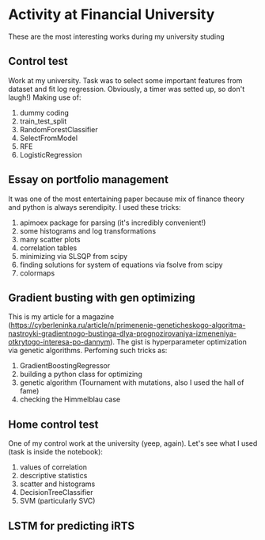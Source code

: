 # Activity at Financial University
These are the most interesting works during my university studing
## Control test
Work at my university. Task was to select some important features from dataset and fit log regression. Obviously, a timer was setted up, so don't laugh!)
Making use of:
1) dummy coding
2) train_test_split
3) RandomForestClassifier
4) SelectFromModel
5) RFE
6) LogisticRegression
## Essay on portfolio management
It was one of the most entertaining paper because mix of finance theory and python is always serendipity. 
I used these tricks:
1) apimoex package for parsing (it's incredibly convenient!)
2) some histograms and log transformations
3) many scatter plots
4) correlation tables
5) minimizing via SLSQP from scipy
6) finding solutions for system of equations via fsolve from scipy
7) colormaps
## Gradient busting with gen optimizing
This is my article for a magazine (https://cyberleninka.ru/article/n/primenenie-geneticheskogo-algoritma-nastroyki-gradientnogo-bustinga-dlya-prognozirovaniya-izmeneniya-otkrytogo-interesa-po-dannym). The gist is hyperparameter optimization via genetic algorithms. 
Perfoming such tricks as:
1) GradientBoostingRegressor
2) building a python class for optimizing
3) genetic algorithm (Tournament with mutations, also I used the hall of fame)
4) checking the Himmelblau case
## Home control test
One of my control work at the university (yeep, again). Let's see what I used (task is inside the notebook):
1) values of correlation
2) descriptive statistics
3) scatter and histograms
4) DecisionTreeClassifier
5) SVM (particularly SVC)
## LSTM for predicting iRTS








